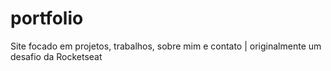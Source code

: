 # portfolio
Site focado em projetos, trabalhos, sobre mim e contato | originalmente um desafio da Rocketseat
